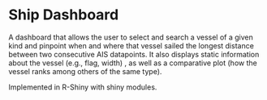 # Ship Dashboard
 
 A dashboard that allows the user to select and search a vessel of a given kind and pinpoint when and where that vessel sailed the longest distance between two consecutive AIS datapoints. It also displays static information about the vessel (e.g., flag, width) , as well as a comparative plot (how the vessel ranks among others of the same type).
 
 Implemented in R-Shiny with shiny modules.

